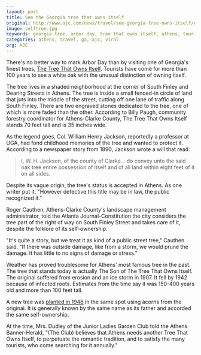 ```yaml
---
layout: post
title: See the Georgia tree that owns itself
original: http://www.ajc.com/news/travel/see-georgia-tree-owns-itself/nrCgk/
image: selftree.jpg
keywords: georgia tree, arbor day, tree that owns itself, athens, tourism
categories: athens, travel, ga, ajc, viral
org: AJC
---
```


There's no better way to mark Arbor Day than by visiting one of Georgia's finest trees, [The Tree That Owns Itself](https://en.wikipedia.org/wiki/Tree_That_Owns_Itself). Tourists have come for more than 100 years to see a white oak with the unusual distinction of owning itself.

<!--break-->

The tree lives in a shaded neighborhood at the corner of South Finley and Dearing Streets in Athens. The tree is inside a small fenced-in circle of land that juts into the middle of the street, cutting off one lane of traffic along South Finley. There are two engraved stones dedicated to the tree, one of which is more faded than the other. According to Billy Paugh, community forestry coordinator for Athens-Clarke County, The Tree That Owns Itself stands 70 feet tall and is 35 inches wide. 

As the legend goes, Col. William Henry Jackson, reportedly a professor at UGA, had fond childhood memories of the tree and wanted to protect it. According to a newspaper story from 1890, Jackson wrote a will that read: 

> I, W. H. Jackson, of the county of Clarke... do convey unto the said oak tree entire possession of itself and of all land within eight feet of it on all sides.

Despite its vague origin, the tree's status is accepted in Athens. As one writer put it, "However defective this title may be in law, the public recognized it."

Roger Cauthen, Athens-Clarke County's landscape management administrator, told the Atlanta Journal-Constitution the city considers the tree part of the right of way on South Finley Street and takes care of it, despite the folklore of its self-ownership.

"It's quite a story, but we treat it as kind of a public street tree," Cauthen said. "If there was outside damage, like from a storm, we would prune the damage. It has little to no signs of damage or stress."

Weather has proved troublesome for Athens' most famous tree in the past. The tree that stands today is actually The Son of The Tree That Owns Itself. The original suffered from erosion and an ice storm in 1907. It fell by 1942 because of infected roots. Estimates from the time say it was 150-400 years old and more than 100 feet tall.

A new tree was [planted in 1946](http://onlineathens.com/stories/121399/new_1213990025.shtml) in the same spot using acorns from the original. It is generally known by the same name as its father and accorded the same self-ownership. 

At the time, Mrs. Dudley of the Junior Ladies Garden Club told the Athens Banner-Herald, "(The Club) believes that Athens needs another Tree That Owns Itself, to perpetuate the romantic tradition, and to satisfy the many tourists, who come searching for it annually." 